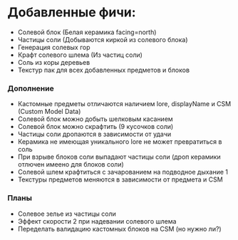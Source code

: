 # Добавленные фичи:

- Солевой блок (Белая керамика facing=north)
- Частицы соли (Добываются киркой из солевого блока)
- Генерация солевых гор
- Крафт солевого шлема (Из частиц соли)
- Соль из коры деревьев
- Текстур пак для всех добавленных предметов и блоков

### Дополнение
- Кастомные предметы отличаются наличием lore, displayName и CSM (Custom Model Data)
- Солевой блок можно добыть шелковым касанием
- Солевой блок можно скрафтить (9 кусочков соли)
- Частицы соли дропаются в зависимости от удачи
- Керамика не имеющая уникального lore не может превратиться в соль
- При взрыве блоков соли выпадают частицы соли (дроп керамики отлючен имеено для блоков соли)
- Солевой шлем крафтиться с зачарованием на подводное дыхание 1
- Текстуры предметов меняются в зависимости от предмета и CSM

### Планы
- Солевое зелье из частицы соли
- Эффект скорости 2 при надевании солевого шлема
- Переделать валидацию кастомных блоков на CSM (но нужно ли?)
